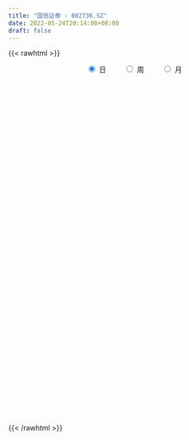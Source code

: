 ```yaml
---
title: "国信证券 - 002736.SZ"
date: 2022-05-24T20:14:08+08:00
draft: false
---
```

{{< rawhtml >}}
    <div style="text-align: center">
        <label style="padding: 1rem;"><input style="margin-right: .5rem" type="radio" name="period" value="D" checked onclick="period_change(this)">日</label>
        <label style="padding: 1rem;"><input style="margin-right: .5rem" type="radio" name="period" value="W" onclick="period_change(this)">周</label>
        <label style="padding: 1rem;"><input style="margin-right: .5rem" type="radio" name="period" value="M" onclick="period_change(this)">月</label>
    </div>
    <div id="chart" style="height: 700px;"></div> 
    <script type="text/javascript">
        const D_v = [131737.66,485347.25,276753.69,135064.17,112032.75,156911.4,138739.61,178928.64,399636.45,303919.49,274202.36,312454.82,225777.35,205282.35,152904.12,163272.97,216038.0,135853.05,153206.05,115962.19,140643.94,156010.52,136334.32,107329.08,95725.07,118191.22,91042.1,96429.31,113087.0,107467.62,226035.78,124520.73,114159.88,112444.68,1012396.48,611899.54,267339.07,198599.49,146242.87,181568.59,157469.49,252373.16,300939.73,224185.65,227334.79,201678.07,212648.93,191251.1,214283.39,274565.44,370370.39,314510.48,227088.1,197662.16,211188.3,145816.06,286839.32,263279.95,201684.56,159460.67,133493.45,433552.84,277427.39,200662.92,163399.52,195427.96,289945.63,583534.67,763984.73,520011.4,375142.06,353958.72,742950.4399999999,955071.3100000001,498978.16,294546.88,569119.52,557938.53,806669.3,560585.3199999999,640417.3199999999,460124.23,744499.77,423642.08,269155.47,468692.11,309525.23,335788.07,218527.8,246940.13,162964.7,154546.89,220901.73,203279.0,256935.13,169741.69,219849.39,156028.91,176136.01,245129.58,310699.48,153282.68,89905.63,154366.11,118351.61,127092.97,93594.52,120139.66,94549.58,126930.0,112201.27,157620.78,102515.62,183981.77,221871.58,193282.05,142849.46,176278.41,107689.19,108428.06,104242.44,122146.35,231946.32,132025.27,107673.24,110106.68,80927.58,102166.33,164241.7,153164.33,193508.38,101502.09,79668.67,83136.25,134152.86,98215.02,126217.37,131665.38,155076.38,423852.18,232793.08,200387.62,548805.63,302110.73,424594.66,253146.6,148061.62,161803.2,228767.5,193770.27,299104.68,153141.67,157110.29,224168.02,144235.22,165256.14,152090.67,224325.37,219005.68,208397.99,167861.0,199415.79,192769.59,156105.96,172827.26,134874.65,409630.2,367517.55,155200.47,187749.81,174508.0,529074.99,218703.52,172203.28,233066.64,207401.02,215049.47,229091.52,190966.49,180454.47,148783.85,144733.25,211604.39,296483.68,129517.58,101578.0,124282.25,119573.33,129920.28,210776.93,133564.3,231994.64,99170.86,142679.52,102815.86,90162.07,84185.19,92892.25,110157.71,141264.6,210648.4,148996.28,196866.28,142170.72,225371.62,226040.08,206603.6,153131.19,116364.12,95276.52,72468.16,68754.01,91122.46,87921.1,88616.17,177624.5,167378.58,141480.72,122843.18,115023.01,107225.37,124944.21,139274.24,130566.97,145622.2,112718.37,102984.67,238402.72,185504.67,386391.6,272260.86,327977.03,387425.71,262702.27,146902.08,223605.74,288452.55,141279.12,69835.51,106485.38,164692.97,103155.63,127756.22,124282.0,99717.24,101574.46,111630.55,143980.34,129674.28,138731.9]
const D_histogram = [0.0,0.0368547009,0.0423223474,0.0452265337,0.0387700947,0.0385603931,0.0290809833,0.0310827716,0.0482225784,0.0501084067,0.0565920092,0.0604852369,0.0467967381,0.0252009205,0.0022188699,-0.0185561057,-0.0205747822,-0.0237991873,-0.0250671591,-0.0306012284,-0.0309507781,-0.0392065767,-0.0568990214,-0.0644518705,-0.0627836229,-0.0543866789,-0.0433648951,-0.0356440918,-0.029039423,-0.0221380134,-0.0051511124,-0.0012286843,0.0013223086,0.008620561,0.0433809583,0.0270626541,0.0095172625,0.0023116493,-0.0069752027,-0.0183401581,-0.0214355849,-0.0133931181,0.0076210572,0.0177777344,0.0269379598,0.031741154,0.0366801928,0.0420000389,0.0439930826,0.0430580267,0.0421531039,0.0227113074,-0.0061052817,-0.031615161,-0.0383268921,-0.0481333526,-0.0356432174,-0.0206005263,-0.014272202,-0.0200868525,-0.0223128858,0.0046813233,0.0255901045,0.0294049035,0.0298966474,0.025020763,0.0291044839,0.0340562649,0.0717619361,0.0729737666,0.082352772,0.0763879669,0.0762607794,0.0872834707,0.0655891508,0.0396924426,0.0392322586,0.0527353708,0.0850113593,0.1073846284,0.0870337548,0.0822541566,0.0573031107,0.0285444815,0.0039472622,-0.0071885861,-0.0182214371,-0.0489914931,-0.0680715858,-0.0933473397,-0.0986324775,-0.0934387319,-0.0798217942,-0.0684771984,-0.0743117307,-0.0681023981,-0.0762124944,-0.0786589969,-0.0606555464,-0.0376599291,-0.0541364333,-0.0669245898,-0.070196284,-0.0824879842,-0.0798174156,-0.0683650389,-0.0633401094,-0.0586337696,-0.0529638382,-0.0392083385,-0.0305893331,-0.0447171852,-0.0492854431,-0.0417665356,-0.0282469395,-0.029479513,-0.0347212442,-0.0427600974,-0.0494805571,-0.0459751265,-0.0374156332,-0.0286044827,-0.0072687654,0.0074135118,0.0171389756,0.0219323633,0.0252476857,0.0184707732,0.0254648774,0.0279021733,0.0317592246,0.0298498061,0.0269108438,0.02022843,0.0057603023,0.0011974401,0.0088230597,0.0172865602,0.0264303346,0.0297173298,0.0259024846,0.031817173,0.0415330391,0.0364348332,0.0324464942,0.0216308018,0.0153498283,0.0173108156,0.014084625,0.0032769958,0.0093363816,0.0052071108,0.0044690322,0.0071613457,0.0118463051,0.0175076227,0.0157861041,0.0228931413,0.0287272391,0.0282867619,0.0225957686,0.0106698012,0.0107529726,0.0132289581,0.0144920599,0.0136193523,0.0241862008,0.005576193,-0.0073840861,-0.0129161124,-0.0121964641,0.0103006316,0.0146121187,0.0117331358,-0.0114829314,-0.0168465672,-0.0336754365,-0.050987952,-0.0548163122,-0.0409329659,-0.0280699378,-0.0151803964,-0.0067443886,-0.0225864561,-0.0304274221,-0.0302203594,-0.0351217508,-0.0352299139,-0.0341623381,-0.0470139959,-0.0493019776,-0.067072725,-0.0698507903,-0.0731377242,-0.0649174254,-0.052958461,-0.0391623791,-0.0312305482,-0.0343388784,-0.0473166417,-0.068244921,-0.0775875515,-0.0617711586,-0.0551246221,-0.0601919459,-0.0326315117,-0.0140707927,0.003013579,0.0157174386,0.0243357209,0.0311623452,0.0294171617,0.0274291861,0.0272452591,0.0281396194,0.0461914019,0.0509711816,0.0611054755,0.0681817572,0.058136923,0.055623912,0.039967714,0.0448830224,0.0457395937,0.0509230177,0.0475816387,0.0364110842,0.0374285376,0.0312684916,0.0374539732,0.0433096544,0.0306840013,-0.0261186568,-0.0348212501,-0.044110741,-0.0314825743,-0.0497412668,-0.0620380108,-0.0653446716,-0.0607797183,-0.0539344693,-0.0478104168,-0.0397977531,-0.0341215576,-0.0275768942,-0.0214062973,-0.0195739015,-0.0064721644,0.0066391478,0.0056523035]
const D_fast = [0.0,0.0460683761,0.0621166094,0.0763274292,0.0795635139,0.0889939106,0.0867847466,0.0965572278,0.1257526792,0.1401656091,0.160797214,0.1798117509,0.1778224366,0.1625268491,0.140099516,0.114685514,0.1075231419,0.09834894,0.0908141785,0.077629802,0.0695425578,0.051485115,0.019567915,-0.0040979017,-0.0181255598,-0.0233252856,-0.0231447256,-0.0243349452,-0.0249901322,-0.0236232259,-0.007924103,-0.004308846,-0.001427276,0.0080261167,0.0536317536,0.0440791129,0.028913037,0.0222853361,0.0112546834,-0.0046953115,-0.0131496345,-0.0084554473,0.0144639923,0.0290651031,0.0449598184,0.0576983011,0.0718073881,0.0876272439,0.1006185583,0.1104480091,0.1200813622,0.1063173926,0.0759744831,0.0425608135,0.0262673593,0.0044275607,0.0080068916,0.0178994512,0.0206597249,0.0098233613,0.0020191065,0.0301836464,0.0574899538,0.0686559786,0.0766218844,0.0780011907,0.0893610326,0.1028268798,0.158473035,0.1779283072,0.2078955055,0.2210276922,0.2399656995,0.2728092586,0.2675122263,0.2515386287,0.2608865095,0.2875734644,0.3411022927,0.3903217189,0.391729284,0.4075132249,0.3968879567,0.3752654479,0.3516550442,0.3387220493,0.323133839,0.2801159098,0.2440179207,0.1954053318,0.1654620746,0.1472961372,0.1409576263,0.1351829226,0.1107704576,0.0999541907,0.0727909708,0.0506797191,0.0535192829,0.067099918,0.0370893054,0.0075700015,-0.0132507637,-0.04616446,-0.0634482452,-0.0690871283,-0.0798972261,-0.0898493287,-0.0974203569,-0.0934669418,-0.0924952697,-0.1178024182,-0.1346920368,-0.1376147632,-0.131156902,-0.1397593538,-0.153681396,-0.1724102735,-0.1915008725,-0.1994892235,-0.2002836385,-0.1986236087,-0.1791050828,-0.1625694276,-0.1485592199,-0.1382827413,-0.1286554975,-0.1308147168,-0.1174543932,-0.108041554,-0.0962446965,-0.0906916634,-0.0869029149,-0.0885282211,-0.1015562733,-0.1058197755,-0.0959883909,-0.0832032503,-0.0674518923,-0.0567355647,-0.0540747887,-0.0402058071,-0.0201066812,-0.0160961788,-0.0119728943,-0.0173808863,-0.0198244026,-0.0135357114,-0.0132407458,-0.0232291261,-0.0148356448,-0.0176631379,-0.0172839585,-0.0128013085,-0.0051547729,0.0048834504,0.0071084578,0.0199387803,0.032954688,0.0395859012,0.03954385,0.030285333,0.0330567475,0.0388399725,0.0437260893,0.0462582197,0.0628716185,0.045655659,0.0308493584,0.0220883039,0.0197588362,0.0448310898,0.0527956066,0.0528499077,0.0267631076,0.01718783,-0.0080598984,-0.0381194019,-0.0556518402,-0.0520017353,-0.0461561917,-0.0370617494,-0.0303118388,-0.0518005203,-0.0672483418,-0.074596369,-0.0882781981,-0.0971938397,-0.1046668484,-0.1292720052,-0.1438854812,-0.1784244099,-0.1986651728,-0.2202365377,-0.2282455953,-0.2295262461,-0.225520759,-0.2253965652,-0.2370896149,-0.2618965386,-0.2998860482,-0.3286255666,-0.3282519634,-0.3353865824,-0.3555018926,-0.3360993363,-0.3210563155,-0.3032185491,-0.2865853299,-0.2718831173,-0.2572659067,-0.2516567997,-0.2467874789,-0.240160091,-0.232230826,-0.2026311929,-0.1851086179,-0.1596979551,-0.1355762341,-0.1310868375,-0.1196938705,-0.12535814,-0.109222076,-0.0969306063,-0.0790164279,-0.0704623972,-0.0725301806,-0.0621555929,-0.060498516,-0.044949541,-0.0282664462,-0.033221099,-0.0965534213,-0.1139613272,-0.1342785032,-0.1295209802,-0.1602149894,-0.1880212361,-0.2076640648,-0.218294041,-0.2249324093,-0.2307609611,-0.2326977357,-0.2355519296,-0.2359014897,-0.2350824672,-0.2381435468,-0.2266598507,-0.2118887516,-0.21146252]
const D_slow = [0.0,0.0092136752,0.0197942621,0.0311008955,0.0407934192,0.0504335174,0.0577037633,0.0654744562,0.0775301008,0.0900572025,0.1042052048,0.119326514,0.1310256985,0.1373259286,0.1378806461,0.1332416197,0.1280979241,0.1221481273,0.1158813375,0.1082310304,0.1004933359,0.0906916917,0.0764669364,0.0603539688,0.044658063,0.0310613933,0.0202201695,0.0113091466,0.0040492908,-0.0014852125,-0.0027729906,-0.0030801617,-0.0027495845,-0.0005944443,0.0102507953,0.0170164588,0.0193957745,0.0199736868,0.0182298861,0.0136448466,0.0082859504,0.0049376708,0.0068429351,0.0112873687,0.0180218587,0.0259571472,0.0351271953,0.0456272051,0.0566254757,0.0673899824,0.0779282584,0.0836060852,0.0820797648,0.0741759745,0.0645942515,0.0525609133,0.043650109,0.0384999774,0.0349319269,0.0299102138,0.0243319923,0.0255023232,0.0318998493,0.0392510752,0.046725237,0.0529804277,0.0602565487,0.0687706149,0.0867110989,0.1049545406,0.1255427336,0.1446397253,0.1637049202,0.1855257878,0.2019230755,0.2118461862,0.2216542508,0.2348380935,0.2560909334,0.2829370905,0.3046955292,0.3252590683,0.339584846,0.3467209664,0.3477077819,0.3459106354,0.3413552761,0.3291074029,0.3120895064,0.2887526715,0.2640945521,0.2407348691,0.2207794206,0.203660121,0.1850821883,0.1680565888,0.1490034652,0.129338716,0.1141748294,0.1047598471,0.0912257387,0.0744945913,0.0569455203,0.0363235242,0.0163691703,-0.0007220894,-0.0165571167,-0.0312155591,-0.0444565187,-0.0542586033,-0.0619059366,-0.0730852329,-0.0854065937,-0.0958482276,-0.1029099625,-0.1102798407,-0.1189601518,-0.1296501761,-0.1420203154,-0.153514097,-0.1628680053,-0.170019126,-0.1718363174,-0.1699829394,-0.1656981955,-0.1602151047,-0.1539031832,-0.1492854899,-0.1429192706,-0.1359437273,-0.1280039211,-0.1205414696,-0.1138137587,-0.1087566511,-0.1073165756,-0.1070172156,-0.1048114506,-0.1004898106,-0.0938822269,-0.0864528945,-0.0799772733,-0.0720229801,-0.0616397203,-0.052531012,-0.0444193885,-0.039011688,-0.0351742309,-0.030846527,-0.0273253708,-0.0265061218,-0.0241720264,-0.0228702487,-0.0217529907,-0.0199626543,-0.017001078,-0.0126241723,-0.0086776463,-0.002954361,0.0042274488,0.0112991393,0.0169480814,0.0196155317,0.0223037749,0.0256110144,0.0292340294,0.0326388675,0.0386854177,0.0400794659,0.0382334444,0.0350044163,0.0319553003,0.0345304582,0.0381834879,0.0411167718,0.038246039,0.0340343972,0.0256155381,0.0128685501,-0.000835528,-0.0110687695,-0.0180862539,-0.021881353,-0.0235674502,-0.0292140642,-0.0368209197,-0.0443760096,-0.0531564473,-0.0619639258,-0.0705045103,-0.0822580093,-0.0945835037,-0.1113516849,-0.1288143825,-0.1470988135,-0.1633281699,-0.1765677851,-0.1863583799,-0.194166017,-0.2027507366,-0.214579897,-0.2316411272,-0.2510380151,-0.2664808047,-0.2802619603,-0.2953099467,-0.3034678247,-0.3069855228,-0.3062321281,-0.3023027684,-0.2962188382,-0.2884282519,-0.2810739615,-0.274216665,-0.2674053502,-0.2603704453,-0.2488225949,-0.2360797995,-0.2208034306,-0.2037579913,-0.1892237605,-0.1753177825,-0.165325854,-0.1541050984,-0.1426702,-0.1299394456,-0.1180440359,-0.1089412648,-0.0995841304,-0.0917670076,-0.0824035142,-0.0715761006,-0.0639051003,-0.0704347645,-0.0791400771,-0.0901677623,-0.0980384059,-0.1104737226,-0.1259832253,-0.1423193932,-0.1575143227,-0.1709979401,-0.1829505443,-0.1928999825,-0.201430372,-0.2083245955,-0.2136761698,-0.2185696452,-0.2201876863,-0.2185278994,-0.2171148235]
const D_data = [['2021-05-13', 10.4434, 10.3357, 10.3161, 10.5021],['2021-05-14', 10.3749, 10.9132, 10.3455, 10.9621],['2021-05-17', 10.7664, 10.6685, 10.5902, 10.8936],['2021-05-18', 10.6783, 10.6979, 10.6489, 10.8055],['2021-05-19', 10.6489, 10.6098, 10.5804, 10.7076],['2021-05-20', 10.5706, 10.7076, 10.5706, 10.8055],['2021-05-21', 10.7076, 10.6, 10.5706, 10.7859],['2021-05-24', 10.5902, 10.7566, 10.5804, 10.8153],['2021-05-25', 10.7566, 11.0404, 10.7272, 11.0894],['2021-05-26', 11.0404, 10.9523, 10.9132, 11.2068],['2021-05-27', 10.9817, 11.0894, 10.8936, 11.0992],['2021-05-28', 11.0404, 11.1481, 10.9621, 11.2851],['2021-05-31', 11.0013, 10.9621, 10.8447, 11.0013],['2021-06-01', 10.9034, 10.8153, 10.737, 10.9621],['2021-06-02', 10.8153, 10.7076, 10.6685, 10.8545],['2021-06-03', 10.6881, 10.6293, 10.6293, 10.8055],['2021-06-04', 10.6196, 10.8055, 10.5804, 10.9328],['2021-06-07', 10.7762, 10.7762, 10.6881, 10.8936],['2021-06-08', 10.7664, 10.7859, 10.6979, 10.874],['2021-06-09', 10.8055, 10.7076, 10.6783, 10.8545],['2021-06-10', 10.7174, 10.7468, 10.6979, 10.8349],['2021-06-11', 10.6979, 10.6098, 10.5804, 10.7664],['2021-06-15', 10.6098, 10.3944, 10.3847, 10.6098],['2021-06-16', 10.3944, 10.414, 10.3847, 10.4825],['2021-06-17', 10.46, 10.47, 10.41, 10.52],['2021-06-18', 10.45, 10.54, 10.4, 10.57],['2021-06-21', 10.58, 10.59, 10.53, 10.62],['2021-06-22', 10.63, 10.57, 10.55, 10.68],['2021-06-23', 10.57, 10.57, 10.52, 10.65],['2021-06-24', 10.59, 10.59, 10.57, 10.7],['2021-06-25', 10.62, 10.77, 10.57, 10.84],['2021-06-28', 10.8, 10.66, 10.62, 10.8],['2021-06-29', 10.68, 10.66, 10.64, 10.77],['2021-06-30', 10.65, 10.75, 10.62, 10.75],['2021-07-01', 11.77, 11.23, 11.14, 11.83],['2021-07-02', 10.87, 10.67, 10.66, 10.98],['2021-07-05', 10.63, 10.58, 10.47, 10.73],['2021-07-06', 10.56, 10.65, 10.49, 10.66],['2021-07-07', 10.57, 10.58, 10.55, 10.64],['2021-07-08', 10.68, 10.49, 10.47, 10.69],['2021-07-09', 10.44, 10.54, 10.41, 10.61],['2021-07-12', 10.69, 10.68, 10.61, 10.82],['2021-07-13', 10.66, 10.92, 10.62, 10.94],['2021-07-14', 10.88, 10.88, 10.73, 10.96],['2021-07-15', 10.85, 10.94, 10.72, 10.96],['2021-07-16', 10.99, 10.95, 10.86, 11.09],['2021-07-19', 10.89, 11.01, 10.76, 11.05],['2021-07-20', 10.95, 11.08, 10.88, 11.09],['2021-07-21', 11.09, 11.1, 10.98, 11.23],['2021-07-22', 11.07, 11.11, 11.0, 11.24],['2021-07-23', 11.1, 11.15, 10.92, 11.34],['2021-07-26', 11.13, 10.9, 10.88, 11.28],['2021-07-27', 10.92, 10.67, 10.59, 10.98],['2021-07-28', 10.65, 10.56, 10.46, 10.75],['2021-07-29', 10.66, 10.69, 10.61, 10.82],['2021-07-30', 10.65, 10.58, 10.56, 10.7],['2021-08-02', 10.54, 10.84, 10.32, 11.04],['2021-08-03', 10.72, 10.93, 10.7, 11.1],['2021-08-04', 10.92, 10.87, 10.73, 10.94],['2021-08-05', 10.82, 10.71, 10.69, 10.95],['2021-08-06', 10.7, 10.72, 10.63, 10.76],['2021-08-09', 10.7, 11.15, 10.64, 11.25],['2021-08-10', 11.13, 11.22, 11.04, 11.23],['2021-08-11', 11.22, 11.1, 11.09, 11.34],['2021-08-12', 11.07, 11.1, 11.03, 11.16],['2021-08-13', 11.09, 11.05, 10.95, 11.17],['2021-08-16', 11.06, 11.19, 11.05, 11.3],['2021-08-17', 11.18, 11.26, 11.13, 11.65],['2021-08-18', 11.24, 11.84, 11.21, 11.95],['2021-08-19', 11.74, 11.56, 11.5, 11.91],['2021-08-20', 11.55, 11.77, 11.49, 11.77],['2021-08-23', 11.8, 11.67, 11.57, 11.89],['2021-08-24', 11.67, 11.81, 11.45, 11.95],['2021-08-25', 11.81, 12.07, 11.75, 12.48],['2021-08-26', 12.01, 11.72, 11.72, 12.05],['2021-08-27', 11.78, 11.61, 11.56, 11.85],['2021-08-30', 11.7, 11.92, 11.61, 12.16],['2021-08-31', 11.82, 12.2, 11.72, 12.33],['2021-09-01', 12.1, 12.65, 12.0, 13.09],['2021-09-02', 12.6, 12.79, 12.43, 12.86],['2021-09-03', 13.2, 12.38, 12.32, 13.29],['2021-09-06', 12.41, 12.62, 12.36, 12.73],['2021-09-07', 12.03, 12.39, 11.95, 12.53],['2021-09-08', 12.28, 12.28, 12.22, 12.56],['2021-09-09', 12.19, 12.25, 12.12, 12.32],['2021-09-10', 12.25, 12.37, 12.25, 12.73],['2021-09-13', 12.38, 12.35, 12.25, 12.56],['2021-09-14', 12.33, 12.01, 11.97, 12.35],['2021-09-15', 12.02, 12.02, 11.91, 12.2],['2021-09-16', 12.05, 11.8, 11.76, 12.16],['2021-09-17', 11.8, 11.93, 11.78, 11.98],['2021-09-22', 11.81, 12.02, 11.77, 12.04],['2021-09-23', 12.02, 12.14, 12.0, 12.26],['2021-09-24', 12.17, 12.15, 12.04, 12.2],['2021-09-27', 12.09, 11.92, 11.91, 12.3],['2021-09-28', 11.98, 12.04, 11.91, 12.14],['2021-09-29', 11.93, 11.82, 11.62, 11.98],['2021-09-30', 11.83, 11.82, 11.82, 11.99],['2021-10-08', 11.85, 12.08, 11.85, 12.12],['2021-10-11', 12.11, 12.23, 12.03, 12.3],['2021-10-12', 12.12, 11.73, 11.6, 12.19],['2021-10-13', 11.7, 11.66, 11.52, 11.78],['2021-10-14', 11.68, 11.69, 11.6, 11.73],['2021-10-15', 11.61, 11.48, 11.41, 11.68],['2021-10-18', 11.47, 11.58, 11.42, 11.59],['2021-10-19', 11.58, 11.67, 11.5, 11.74],['2021-10-20', 11.66, 11.58, 11.55, 11.72],['2021-10-21', 11.59, 11.55, 11.47, 11.67],['2021-10-22', 11.59, 11.54, 11.47, 11.64],['2021-10-25', 11.53, 11.65, 11.45, 11.66],['2021-10-26', 11.61, 11.61, 11.57, 11.72],['2021-10-27', 11.58, 11.27, 11.26, 11.58],['2021-10-28', 11.24, 11.29, 11.21, 11.34],['2021-10-29', 11.29, 11.4, 11.19, 11.47],['2021-11-01', 11.46, 11.49, 11.38, 11.58],['2021-11-02', 11.47, 11.3, 11.24, 11.56],['2021-11-03', 11.26, 11.19, 11.11, 11.35],['2021-11-04', 11.2, 11.07, 11.02, 11.28],['2021-11-05', 11.01, 10.99, 10.99, 11.11],['2021-11-08', 10.99, 11.05, 10.95, 11.11],['2021-11-09', 11.07, 11.09, 10.98, 11.12],['2021-11-10', 11.07, 11.09, 10.97, 11.12],['2021-11-11', 11.22, 11.29, 11.11, 11.33],['2021-11-12', 11.28, 11.28, 11.18, 11.31],['2021-11-15', 11.26, 11.27, 11.23, 11.34],['2021-11-16', 11.27, 11.24, 11.2, 11.36],['2021-11-17', 11.22, 11.24, 11.19, 11.29],['2021-11-18', 11.23, 11.1, 11.08, 11.28],['2021-11-19', 11.05, 11.27, 11.02, 11.28],['2021-11-22', 11.21, 11.24, 11.17, 11.32],['2021-11-23', 11.24, 11.28, 11.19, 11.39],['2021-11-24', 11.28, 11.22, 11.17, 11.29],['2021-11-25', 11.22, 11.2, 11.17, 11.29],['2021-11-26', 11.24, 11.13, 11.13, 11.24],['2021-11-29', 11.02, 10.97, 10.94, 11.13],['2021-11-30', 11.02, 11.03, 10.97, 11.11],['2021-12-01', 10.99, 11.18, 10.97, 11.19],['2021-12-02', 11.17, 11.23, 11.14, 11.28],['2021-12-03', 11.22, 11.29, 11.19, 11.34],['2021-12-06', 11.34, 11.26, 11.25, 11.53],['2021-12-07', 11.34, 11.18, 11.14, 11.36],['2021-12-08', 11.24, 11.32, 11.15, 11.37],['2021-12-09', 11.3, 11.43, 11.27, 11.59],['2021-12-10', 11.36, 11.28, 11.23, 11.41],['2021-12-13', 11.42, 11.29, 11.25, 11.5],['2021-12-14', 11.22, 11.18, 11.13, 11.27],['2021-12-15', 11.19, 11.2, 11.18, 11.3],['2021-12-16', 11.22, 11.3, 11.17, 11.32],['2021-12-17', 11.3, 11.24, 11.23, 11.38],['2021-12-20', 11.21, 11.11, 11.07, 11.27],['2021-12-21', 11.11, 11.31, 11.08, 11.32],['2021-12-22', 11.33, 11.19, 11.17, 11.33],['2021-12-23', 11.19, 11.22, 11.12, 11.24],['2021-12-24', 11.21, 11.27, 11.2, 11.33],['2021-12-27', 11.27, 11.32, 11.25, 11.39],['2021-12-28', 11.3, 11.37, 11.26, 11.39],['2021-12-29', 11.36, 11.3, 11.28, 11.43],['2021-12-30', 11.3, 11.44, 11.29, 11.46],['2021-12-31', 11.48, 11.48, 11.42, 11.55],['2022-01-04', 11.49, 11.44, 11.33, 11.5],['2022-01-05', 11.44, 11.38, 11.36, 11.49],['2022-01-06', 11.34, 11.27, 11.23, 11.41],['2022-01-07', 11.29, 11.4, 11.29, 11.46],['2022-01-10', 11.4, 11.45, 11.38, 11.52],['2022-01-11', 11.48, 11.46, 11.42, 11.58],['2022-01-12', 11.46, 11.45, 11.38, 11.51],['2022-01-13', 11.47, 11.64, 11.44, 11.95],['2022-01-14', 11.55, 11.27, 11.27, 11.57],['2022-01-17', 11.23, 11.26, 11.21, 11.34],['2022-01-18', 11.26, 11.3, 11.21, 11.38],['2022-01-19', 11.28, 11.36, 11.27, 11.44],['2022-01-20', 11.36, 11.7, 11.34, 11.86],['2022-01-21', 11.62, 11.56, 11.5, 11.7],['2022-01-24', 11.56, 11.49, 11.46, 11.62],['2022-01-25', 11.44, 11.17, 11.11, 11.49],['2022-01-26', 11.24, 11.31, 11.11, 11.34],['2022-01-27', 11.26, 11.09, 11.02, 11.31],['2022-01-28', 11.15, 10.96, 10.95, 11.26],['2022-02-07', 11.11, 11.03, 10.98, 11.14],['2022-02-08', 11.03, 11.24, 11.01, 11.25],['2022-02-09', 11.23, 11.27, 11.18, 11.29],['2022-02-10', 11.28, 11.32, 11.2, 11.32],['2022-02-11', 11.26, 11.31, 11.25, 11.45],['2022-02-14', 11.2, 10.97, 10.91, 11.24],['2022-02-15', 10.97, 10.98, 10.92, 11.02],['2022-02-16', 11.05, 11.03, 10.99, 11.1],['2022-02-17', 10.97, 10.92, 10.89, 11.04],['2022-02-18', 10.89, 10.93, 10.82, 10.94],['2022-02-21', 10.91, 10.91, 10.85, 10.93],['2022-02-22', 10.82, 10.66, 10.59, 10.85],['2022-02-23', 10.66, 10.7, 10.63, 10.75],['2022-02-24', 10.65, 10.39, 10.3, 10.68],['2022-02-25', 10.45, 10.45, 10.39, 10.54],['2022-02-28', 10.43, 10.35, 10.29, 10.48],['2022-03-01', 10.35, 10.43, 10.34, 10.45],['2022-03-02', 10.4, 10.46, 10.38, 10.46],['2022-03-03', 10.5, 10.49, 10.45, 10.54],['2022-03-04', 10.4, 10.42, 10.35, 10.46],['2022-03-07', 10.38, 10.24, 10.23, 10.42],['2022-03-08', 10.23, 10.01, 10.01, 10.32],['2022-03-09', 10.05, 9.74, 9.46, 10.1],['2022-03-10', 9.91, 9.71, 9.67, 9.97],['2022-03-11', 9.62, 9.95, 9.41, 9.99],['2022-03-14', 9.81, 9.81, 9.79, 10.05],['2022-03-15', 9.79, 9.58, 9.57, 9.86],['2022-03-16', 9.63, 9.97, 9.52, 10.07],['2022-03-17', 10.11, 9.92, 9.9, 10.15],['2022-03-18', 9.87, 9.95, 9.82, 9.99],['2022-03-21', 9.93, 9.94, 9.87, 9.97],['2022-03-22', 9.88, 9.92, 9.86, 10.01],['2022-03-23', 9.93, 9.92, 9.87, 10.0],['2022-03-24', 9.88, 9.81, 9.73, 9.88],['2022-03-25', 9.78, 9.78, 9.74, 9.92],['2022-03-28', 9.69, 9.78, 9.62, 9.86],['2022-03-29', 9.73, 9.78, 9.73, 9.84],['2022-03-30', 9.83, 10.04, 9.81, 10.07],['2022-03-31', 9.97, 9.94, 9.93, 10.06],['2022-04-01', 9.92, 10.06, 9.9, 10.06],['2022-04-06', 9.97, 10.09, 9.97, 10.09],['2022-04-07', 10.02, 9.89, 9.88, 10.09],['2022-04-08', 9.97, 9.97, 9.78, 9.99],['2022-04-11', 9.96, 9.77, 9.72, 9.96],['2022-04-12', 9.77, 10.01, 9.71, 10.07],['2022-04-13', 9.97, 9.99, 9.92, 10.11],['2022-04-14', 10.08, 10.08, 10.0, 10.15],['2022-04-15', 10.06, 10.0, 9.97, 10.13],['2022-04-18', 9.94, 9.88, 9.79, 9.94],['2022-04-19', 9.99, 10.02, 9.98, 10.18],['2022-04-20', 9.99, 9.93, 9.87, 10.02],['2022-04-21', 9.87, 10.1, 9.85, 10.36],['2022-04-22', 10.11, 10.15, 10.08, 10.33],['2022-04-25', 9.92, 9.92, 9.76, 10.25],['2022-04-26', 9.9, 9.17, 9.13, 9.94],['2022-04-27', 9.06, 9.56, 9.0, 9.61],['2022-04-28', 9.4, 9.46, 9.27, 9.5],['2022-04-29', 9.69, 9.7, 9.47, 9.78],['2022-05-05', 9.37, 9.25, 9.18, 9.4],['2022-05-06', 9.07, 9.18, 9.05, 9.28],['2022-05-09', 9.11, 9.18, 9.09, 9.25],['2022-05-10', 9.08, 9.21, 9.08, 9.27],['2022-05-11', 9.22, 9.2, 9.17, 9.34],['2022-05-12', 9.16, 9.16, 9.11, 9.25],['2022-05-13', 9.18, 9.16, 9.12, 9.24],['2022-05-16', 9.19, 9.11, 9.06, 9.22],['2022-05-17', 9.09, 9.1, 9.03, 9.16],['2022-05-18', 9.13, 9.08, 9.06, 9.13],['2022-05-19', 9.01, 9.0, 8.92, 9.02],['2022-05-20', 9.01, 9.14, 9.01, 9.15],['2022-05-23', 9.14, 9.18, 9.1, 9.19],['2022-05-24', 9.19, 9.01, 9.0, 9.23]]
const W_v = [767761.46,1530022.97,916390.6799999999,1378122.7699999998,704672.0299999999,513730.91,559036.97,1519502.0,759478.84,621909.33,589975.1,389911.73,303901.74,315840.25,291673.74,312093.36,366848.71,465734.63,583543.63,289477.06,372107.1400000001,251113.11,265531.52,410478.54,304843.51,316695.75,2409621.9099999997,2661707.8700000001,1768342.52,951738.97,326365.36,276991.47,706827.08,694542.6899999999,618737.4,582627.9299999999,427642.25,284695.87,504768.6699999999,362347.09,318185.54,260377.86,409710.46,258725.77,258255.25,288378.1,205051.13,159254.31,252514.53,234812.85,203365.3,147985.2,139673.34,246244.99,186057.33,210291.94,168336.05,132000.14,138905.0,116695.57,142996.62,193329.75,161684.74,260763.31,240092.92,971049.8100000001,1226838.6899999999,1145482.9300000002,1044577.59,798975.4,482785.6900000001,451113.31,336273.46,261924.05,308114.6,331307.68,671567.53,515478.07,411371.25,362876.38,887745.78,1852915.1499999999,2881659.8700000001,3702744.23,4067342.3200000003,1910306.3399999999,1825906.6299999999,1935915.0899999999,1415722.04,1085531.3799999999,1475202.8600000001,431858.24,1451822.46,745144.95,571701.5600000001,648247.54,546071.12,781877.33,1218215.27,988163.71,763449.73,951902.71,903299.46,678098.0700000001,918889.76,667921.5800000001,433344.37,1963880.7599999998,1151114.3399999999,1433733.6000000001,1474651.2199999997,1069774.6499999999,697466.0600000001,97432.71,416419.03,653975.71,478346.3799999999,507912.2000000001,548743.1900000001,429569.98,441667.35,394556.52,402751.52,685267.6,1388768.3300000001,949508.53,1472203.51,1263217.26,1069572.8200000001,730683.0699999999,1181721.8500000001,884948.27,1692059.6300000001,1534502.0,1712355.0900000001,1334146.3599999999,1017807.45,616418.08,498090.33,543816.96,586266.04,556859.63,421284.46,440105.62,462514.01,383859.3199999999,370259.56,631699.5999999999,495942.16,870883.05,1009881.8199999999,2023423.3599999999,4435681.8300000001,2950614.6200000001,1850936.5699999998,1171590.78,2153945.7799999998,1833857.1299999999,3938342.6300000004,1647643.6699999999,1388216.9399999999,970678.37,790584.3200000001,1447203.3100000001,553425.46,139940.18,1580830.3300000001,766381.46,667023.65,1327428.48,1332273.46,615556.21,786252.03,1818294.48,1162931.23,645434.4,1019668.5,1147457.1600000001,1492877.45,1583626.25,963196.95,844003.75,985064.35,445248.52,584728.83,1279819.51,895889.9400000001,787920.3100000001,694304.65,757044.89,644130.1599999999,859574.4299999999,655567.8099999999,677220.45,761892.23,252059.15,1105439.03,819501.62,1469141.76,963274.79,701675.75,457579.6900000001,634061.8100000001,1975421.3100000001,951219.5099999999,1206511.4000000001,1263119.25,1096265.1000000001,1044757.9500000002,1270470.6299999999,2532618.4900000002,2845505.5099999998,3134729.9899999998,2366113.6600000001,1273745.9299999999,578727.62,802555.12,176136.01,953383.48,553728.34,683249.4400000001,841970.6899999999,698788.4399999999,565115.53,610979.72,645327.01,1707949.24,1216373.5800000001,1027294.9300000001,904913.0800000001,768444.37,1240955.6200000001,1265236.79,1056811.9299999999,876542.45,771434.84,805427.0099999999,512734.89,807933.27,953317.21,443985.2700000001,663021.0699999999,345091.56,653125.9900000001,1185544.52,1348612.8300000001,429731.67,571925.71,581184.59,268406.18]
const W_histogram = [0.0,0.0262864957,0.0407309639,0.0385301642,-0.0009560154,-0.0121535144,-0.0055990288,0.0248976598,0.0251196688,0.0242299679,0.0065017778,-0.0142990912,-0.0161831914,-0.043714633,-0.061278852,-0.0936482173,-0.098133985,-0.133676856,-0.1488781669,-0.169906857,-0.1907116442,-0.2235907446,-0.255831272,-0.2626920364,-0.2383470472,-0.2005556886,-0.0082756554,0.101082943,0.0580993754,-0.0471756406,-0.0950485991,-0.1054166175,-0.0926805002,-0.0485994549,-0.0384516505,-0.043450032,-0.0157482159,0.0053337957,0.0211557131,0.0059103127,0.0281441636,0.0415731629,0.0588381181,0.0685082147,0.0584151055,0.0369242637,0.0165050768,-0.0005950414,-0.0680303355,-0.0784152164,-0.0874951832,-0.0780935868,-0.0598544139,-0.0399270655,-0.0544652526,-0.0418115962,-0.0563466933,-0.0494250456,-0.0317363736,-0.0245296877,-0.0217833328,0.0053614862,0.0330193202,-0.027261012,-0.0660404599,-0.0145573188,0.0871910235,0.1548660381,0.2100219495,0.209684388,0.2086807853,0.1989488425,0.1765212696,0.1463034167,0.108815775,0.1291410293,0.1121710687,0.0979287525,0.0707500185,0.0561462041,0.0676434596,0.1820907183,0.3158302236,0.4891137266,0.5459663807,0.5674757622,0.5534861317,0.5428005401,0.4485930767,0.3629728814,0.2536320943,0.1382278159,0.0387018521,-0.0633309337,-0.1329345254,-0.1612785261,-0.1861718646,-0.1919526088,-0.0955282859,-0.0501832513,-0.0170482606,0.0195948358,0.0393170046,0.0313810947,-0.0364441069,-0.1154937677,-0.1536606715,-0.0786810052,-0.0927920386,-0.0753894461,-0.0549104389,-0.0977925546,-0.1484974113,-0.1772155892,-0.1786032362,-0.1838235555,-0.1662475077,-0.1649454215,-0.1710916362,-0.1922154649,-0.2132234653,-0.2215375392,-0.1970548244,-0.1644967381,-0.1055345767,-0.0763840951,-0.0041509671,0.031862256,0.0640559003,0.0448350857,-0.0173526409,-0.0486267046,0.0000399439,-0.0262820731,0.0115112498,-0.0185177387,-0.0624834821,-0.0876123298,-0.1220920101,-0.1333838941,-0.1359853137,-0.1449464014,-0.1260334316,-0.096116471,-0.0743915929,-0.0712661525,-0.0516882091,-0.0239574821,-0.0150051796,0.030466862,0.0682639278,0.1846929828,0.3501240566,0.3669030881,0.3318901368,0.3110916869,0.3470578194,0.321610348,0.3607047351,0.3237027928,0.238956238,0.1406777085,0.0949594877,0.0387675221,-0.0030140324,-0.0216962073,-0.0042646143,-0.0275600318,-0.0682251889,-0.0437934904,-0.0815495988,-0.0917777455,-0.0902606738,-0.0606362446,-0.1091319347,-0.1313422686,-0.1162515132,-0.1014220373,-0.0779277357,-0.0969050333,-0.1294233153,-0.154057442,-0.2083367311,-0.2366505712,-0.2260594144,-0.2117300538,-0.1984533181,-0.2010644079,-0.1993049736,-0.1607101385,-0.1337867241,-0.144022267,-0.1541941597,-0.1671939693,-0.1827735796,-0.180625419,-0.1239643133,-0.097662595,-0.0365795853,-0.0136574293,-0.0064494315,-0.0014192753,0.0211179332,0.0323388242,0.0338904123,0.0636844272,0.0960715376,0.0790275964,0.0770251228,0.0965051229,0.1530976817,0.1734765132,0.2290440293,0.2534543746,0.229037109,0.2168932726,0.1774847249,0.1603009438,0.1026994687,0.0646701159,0.0279908226,-0.0232140563,-0.0361137724,-0.0433913185,-0.0549608953,-0.0493435711,-0.0439848387,-0.0408833798,-0.0347989019,-0.0155971905,-0.0076520102,-0.0103521477,0.0072439951,-0.0201751972,-0.013699006,-0.0328730096,-0.0734257675,-0.0963671709,-0.1349276241,-0.150954563,-0.1625227201,-0.1416014062,-0.1247028486,-0.1032691843,-0.0722231002,-0.0749056117,-0.1028844432,-0.1131084952,-0.1114104365,-0.1090948609]
const W_fast = [0.0,0.0328581197,0.0574853289,0.0649170702,0.0251918867,0.0109560092,0.0161107375,0.052831841,0.0593337673,0.0645015583,0.0483988127,0.0240231708,0.0180932729,-0.020366827,-0.053250759,-0.1090321786,-0.1380514426,-0.2070135276,-0.2594343802,-0.3229397846,-0.3914224828,-0.4801992694,-0.5763976147,-0.6489313883,-0.6841731608,-0.6965207244,-0.506309605,-0.3716802709,-0.4001389947,-0.5172079208,-0.588843029,-0.6255652018,-0.6359992096,-0.604068028,-0.6035331362,-0.6193940257,-0.5956292636,-0.5732138031,-0.5521029574,-0.5658707796,-0.5366008878,-0.5127785978,-0.4808041131,-0.4540069628,-0.4494962956,-0.4617560715,-0.4780489892,-0.4952978678,-0.5797407457,-0.6097294307,-0.6406831933,-0.6508049936,-0.6475294242,-0.6375838422,-0.6657383424,-0.6635375851,-0.6921593554,-0.6975939692,-0.6878393906,-0.6867651266,-0.6894646049,-0.6609794143,-0.6250667503,-0.6921623355,-0.7474518984,-0.699608087,-0.5760619888,-0.4696704647,-0.3620090659,-0.3099255304,-0.2587589368,-0.2187536689,-0.1970509244,-0.1906929232,-0.2009766211,-0.1483661095,-0.1372933029,-0.127053431,-0.1365446604,-0.1371119238,-0.1087038033,0.051266135,0.2639631962,0.5595251308,0.75286938,0.9162477021,1.0406296045,1.1656441479,1.1835849538,1.1887079788,1.1427752152,1.0619278909,0.9720773901,0.8542118708,0.7513746478,0.6827110155,0.6112747109,0.5575058145,0.6300480659,0.6628472877,0.6917202133,0.7332620186,0.7628134385,0.7627228024,0.685786574,0.5778634712,0.5012813996,0.5565908146,0.5192817716,0.5178370026,0.5245884,0.4572581456,0.3694289361,0.296406861,0.2503684048,0.1991921967,0.1752063676,0.1352720984,0.0863529747,0.0171752798,-0.0571385869,-0.1208370456,-0.145618037,-0.1541841352,-0.121605618,-0.1115511601,-0.040355774,0.0036230132,0.0518306326,0.0438185893,-0.0227072974,-0.0661380373,-0.0174614028,-0.0503539381,-0.0096828027,-0.0443412259,-0.1039278398,-0.1509597699,-0.2159624528,-0.2606003104,-0.2971980584,-0.3423957464,-0.3549911345,-0.3491032917,-0.3459763118,-0.3606674095,-0.3540115184,-0.332270162,-0.3270691543,-0.2739803973,-0.2191173495,-0.0565150488,0.1964470391,0.3049518427,0.3529114256,0.4098858974,0.5326164847,0.5875716003,0.7168421712,0.7607659271,0.7357584318,0.6726493295,0.6506709806,0.6041708955,0.5616358328,0.5375296062,0.5538950456,0.5237096201,0.4659881658,0.4794714917,0.4213279836,0.3881554005,0.3671073037,0.3815726718,0.3057939981,0.250748097,0.236775974,0.2262499406,0.2302623083,0.1870587524,0.1221846416,0.0590361544,-0.0473273175,-0.1348038003,-0.1807274972,-0.21933065,-0.2556672438,-0.3085444356,-0.3566112447,-0.3581939442,-0.3647172109,-0.4109583205,-0.4596787532,-0.5144770551,-0.5757500602,-0.6187582545,-0.5930882271,-0.5912021575,-0.5392640442,-0.5197562455,-0.5141606055,-0.5094852682,-0.4816685763,-0.4623629793,-0.4523387881,-0.4066236664,-0.3502186717,-0.3475057137,-0.3302519067,-0.2866456258,-0.1917786465,-0.1280306867,-0.0152021634,0.0725717756,0.1054137873,0.147493269,0.1524559026,0.1753473573,0.1434207494,0.1215589256,0.091877338,0.034868945,0.0129407858,-0.00518459,-0.0304943905,-0.0372129591,-0.0428504364,-0.0499698225,-0.05258507,-0.0372826563,-0.0312504786,-0.0365386529,-0.0171315114,-0.049594503,-0.0465430633,-0.0739353193,-0.132844519,-0.1798777152,-0.2521700744,-0.3059356541,-0.3581344912,-0.3726135289,-0.3868906834,-0.3912743152,-0.3782840061,-0.3996929205,-0.4533928629,-0.4918940387,-0.5180485891,-0.5430067287]
const W_slow = [0.0,0.0065716239,0.0167543649,0.026386906,0.0261479021,0.0231095235,0.0217097663,0.0279341813,0.0342140985,0.0402715904,0.0418970349,0.0383222621,0.0342764642,0.023347806,0.008028093,-0.0153839613,-0.0399174576,-0.0733366716,-0.1105562133,-0.1530329276,-0.2007108386,-0.2566085248,-0.3205663428,-0.3862393519,-0.4458261137,-0.4959650358,-0.4980339496,-0.4727632139,-0.4582383701,-0.4700322802,-0.49379443,-0.5201485844,-0.5433187094,-0.5554685731,-0.5650814857,-0.5759439937,-0.5798810477,-0.5785475988,-0.5732586705,-0.5717810923,-0.5647450514,-0.5543517607,-0.5396422312,-0.5225151775,-0.5079114011,-0.4986803352,-0.494554066,-0.4947028264,-0.5117104102,-0.5313142143,-0.5531880101,-0.5727114068,-0.5876750103,-0.5976567767,-0.6112730898,-0.6217259889,-0.6358126622,-0.6481689236,-0.656103017,-0.6622354389,-0.6676812721,-0.6663409005,-0.6580860705,-0.6649013235,-0.6814114385,-0.6850507682,-0.6632530123,-0.6245365028,-0.5720310154,-0.5196099184,-0.4674397221,-0.4177025114,-0.373572194,-0.3369963399,-0.3097923961,-0.2775071388,-0.2494643716,-0.2249821835,-0.2072946789,-0.1932581279,-0.176347263,-0.1308245834,-0.0518670275,0.0704114042,0.2069029994,0.3487719399,0.4871434728,0.6228436078,0.734991877,0.8257350974,0.889143121,0.9237000749,0.933375538,0.9175428045,0.8843091732,0.8439895417,0.7974465755,0.7494584233,0.7255763518,0.713030539,0.7087684739,0.7136671828,0.7234964339,0.7313417076,0.7222306809,0.693357239,0.6549420711,0.6352718198,0.6120738102,0.5932264486,0.5794988389,0.5550507003,0.5179263474,0.4736224501,0.4289716411,0.3830157522,0.3414538753,0.3002175199,0.2574446109,0.2093907446,0.1560848783,0.1007004935,0.0514367874,0.0103126029,-0.0160710413,-0.035167065,-0.0362048068,-0.0282392428,-0.0122252677,-0.0010164963,-0.0053546565,-0.0175113327,-0.0175013467,-0.024071865,-0.0211940525,-0.0258234872,-0.0414443577,-0.0633474402,-0.0938704427,-0.1272164162,-0.1612127447,-0.197449345,-0.2289577029,-0.2529868207,-0.2715847189,-0.289401257,-0.3023233093,-0.3083126798,-0.3120639747,-0.3044472593,-0.2873812773,-0.2412080316,-0.1536770175,-0.0619512454,0.0210212888,0.0987942105,0.1855586653,0.2659612523,0.3561374361,0.4370631343,0.4968021938,0.5319716209,0.5557114929,0.5654033734,0.5646498653,0.5592258134,0.5581596599,0.5512696519,0.5342133547,0.5232649821,0.5028775824,0.479933146,0.4573679776,0.4422089164,0.4149259327,0.3820903656,0.3530274873,0.327671978,0.308190044,0.2839637857,0.2516079569,0.2130935964,0.1610094136,0.1018467708,0.0453319172,-0.0076005962,-0.0572139257,-0.1074800277,-0.1573062711,-0.1974838057,-0.2309304868,-0.2669360535,-0.3054845934,-0.3472830858,-0.3929764807,-0.4381328354,-0.4691239138,-0.4935395625,-0.5026844588,-0.5060988162,-0.507711174,-0.5080659929,-0.5027865096,-0.4947018035,-0.4862292004,-0.4703080936,-0.4462902092,-0.4265333101,-0.4072770294,-0.3831507487,-0.3448763283,-0.3015072,-0.2442461926,-0.180882599,-0.1236233217,-0.0694000036,-0.0250288224,0.0150464136,0.0407212807,0.0568888097,0.0638865154,0.0580830013,0.0490545582,0.0382067286,0.0244665047,0.012130612,0.0011344023,-0.0090864427,-0.0177861681,-0.0216854658,-0.0235984683,-0.0261865053,-0.0243755065,-0.0294193058,-0.0328440573,-0.0410623097,-0.0594187516,-0.0835105443,-0.1172424503,-0.1549810911,-0.1956117711,-0.2310121226,-0.2621878348,-0.2880051309,-0.3060609059,-0.3247873088,-0.3505084196,-0.3787855435,-0.4066381526,-0.4339118678]
const W_data = [['2017-07-14', 12.7803, 12.9301, 12.5087, 13.1829],['2017-07-21', 12.9675, 13.342, 12.3496, 13.7165],['2017-07-28', 13.2952, 13.3327, 12.9207, 13.5106],['2017-08-04', 13.1922, 13.1922, 13.0331, 13.7634],['2017-08-11', 13.1829, 12.6305, 12.6211, 13.342],['2017-08-18', 12.6866, 12.8458, 12.6305, 12.9862],['2017-08-25', 12.8458, 13.0518, 12.7803, 13.1641],['2017-09-01', 13.0986, 13.4638, 13.0986, 13.7353],['2017-09-08', 13.4357, 13.1922, 13.1548, 13.651],['2017-09-15', 13.1735, 13.2016, 13.1361, 13.4357],['2017-09-22', 13.211, 12.9582, 12.8926, 13.3888],['2017-09-29', 12.9675, 12.8177, 12.6492, 12.9956],['2017-10-13', 13.0143, 12.9862, 12.8364, 13.0799],['2017-10-20', 13.0143, 12.5649, 12.4245, 13.0518],['2017-10-27', 12.5556, 12.5275, 12.49, 12.8552],['2017-11-03', 12.4994, 12.1436, 12.0032, 12.5649],['2017-11-10', 12.1249, 12.3121, 12.0406, 12.6305],['2017-11-17', 12.3121, 11.7129, 11.2541, 12.4151],['2017-11-24', 11.5256, 11.7035, 11.3571, 12.0593],['2017-12-01', 11.5163, 11.3852, 11.3852, 11.8253],['2017-12-08', 11.329, 11.1043, 11.0294, 11.4133],['2017-12-15', 11.0856, 10.6081, 10.5987, 11.2073],['2017-12-22', 10.6268, 10.2055, 10.1493, 10.6924],['2017-12-29', 10.1587, 10.1587, 9.7654, 10.2429],['2018-01-05', 10.1774, 10.3366, 10.065, 10.3834],['2018-01-12', 10.3366, 10.4302, 10.2336, 10.6268],['2018-01-19', 10.4302, 12.8364, 10.0838, 13.0705],['2018-01-26', 12.6398, 12.5836, 12.2747, 13.2297],['2018-02-02', 12.5836, 10.8515, 10.5332, 12.7615],['2018-02-09', 10.6081, 9.6063, 9.5126, 10.9545],['2018-02-14', 9.728, 9.7842, 9.5501, 9.9527],['2018-02-23', 9.8965, 9.9433, 9.7842, 10.0182],['2018-03-02', 9.9527, 10.0838, 9.8965, 10.3927],['2018-03-09', 10.0557, 10.4957, 9.9901, 10.5613],['2018-03-16', 10.5332, 10.1025, 10.1025, 10.683],['2018-03-23', 10.1587, 9.8122, 9.2786, 10.4208],['2018-03-30', 9.5969, 10.1774, 9.4003, 10.1868],['2018-04-04', 10.1868, 10.1399, 10.0276, 10.4396],['2018-04-13', 10.0838, 10.1025, 9.9808, 10.5332],['2018-04-20', 10.0463, 9.6437, 9.6437, 10.1119],['2018-04-27', 9.6531, 10.065, 9.6531, 10.1868],['2018-05-04', 10.1493, 9.9995, 9.9433, 10.271],['2018-05-11', 10.0182, 10.0931, 10.0089, 10.2242],['2018-05-18', 10.0931, 10.0463, 9.9621, 10.1868],['2018-05-25', 10.1493, 9.7748, 9.7654, 10.1587],['2018-06-01', 9.7654, 9.5126, 9.2598, 9.8684],['2018-06-08', 9.5688, 9.3628, 9.2692, 9.6437],['2018-06-15', 9.3535, 9.2383, 9.2003, 9.419],['2018-06-22', 9.1623, 8.2784, 7.9932, 9.2098],['2018-06-29', 8.2974, 8.649, 8.0883, 9.0292],['2018-07-06', 8.649, 8.4684, 8.3164, 8.7061],['2018-07-13', 8.4779, 8.554, 8.2308, 8.611],['2018-07-20', 8.554, 8.6015, 8.3639, 8.63],['2018-07-27', 8.535, 8.6015, 8.4589, 8.8866],['2018-08-03', 8.5825, 8.0598, 7.9552, 8.668],['2018-08-10', 8.0598, 8.2688, 7.9457, 8.4304],['2018-08-17', 8.2213, 7.7936, 7.7746, 8.2213],['2018-08-24', 7.8031, 7.9077, 7.7556, 7.9837],['2018-08-31', 7.9457, 7.9837, 7.8697, 8.1168],['2018-09-07', 7.9457, 7.8031, 7.7746, 7.9742],['2018-09-14', 7.8412, 7.6606, 7.6225, 7.8412],['2018-09-21', 7.6891, 7.9457, 7.5465, 7.9552],['2018-09-28', 7.8792, 8.0217, 7.8031, 8.0883],['2018-10-12', 7.9362, 6.7386, 6.6531, 7.9362],['2018-10-19', 6.8147, 6.6056, 6.3775, 6.9002],['2018-10-26', 6.7957, 7.6416, 6.7481, 7.8982],['2018-11-02', 7.5655, 8.6205, 7.5655, 8.7631],['2018-11-09', 8.5445, 8.6585, 8.2879, 9.0767],['2018-11-16', 8.7441, 8.8961, 8.4589, 9.1338],['2018-11-23', 8.8201, 8.4399, 8.3734, 9.3619],['2018-11-30', 8.4494, 8.5255, 8.2498, 8.7916],['2018-12-07', 8.9342, 8.4875, 8.3354, 9.0672],['2018-12-14', 8.4114, 8.3354, 8.3354, 8.6965],['2018-12-21', 8.3639, 8.1738, 8.1358, 8.4019],['2018-12-28', 8.1833, 7.9552, 7.6606, 8.2593],['2019-01-04', 7.9552, 8.687, 7.8412, 8.8486],['2019-01-11', 8.8391, 8.2879, 8.2308, 8.8391],['2019-01-18', 8.3069, 8.2879, 8.1738, 8.4875],['2019-01-25', 8.2784, 8.0502, 7.8887, 8.3164],['2019-02-01', 8.0883, 8.1168, 7.8507, 8.2023],['2019-02-15', 8.1358, 8.4589, 8.0788, 8.7156],['2019-02-22', 8.5445, 10.1697, 8.5445, 10.1697],['2019-03-01', 10.6545, 11.2722, 10.3408, 12.0326],['2019-03-08', 11.3958, 12.926, 11.1202, 14.2471],['2019-03-15', 13.4012, 12.5268, 12.3082, 14.3802],['2019-03-22', 12.5363, 12.7835, 12.0136, 13.2492],['2019-03-29', 12.4508, 12.869, 11.7095, 12.907],['2019-04-04', 12.7835, 13.3632, 12.5173, 13.6198],['2019-04-12', 13.4773, 12.5268, 12.3938, 13.4963],['2019-04-19', 12.7359, 12.5839, 12.0136, 13.0401],['2019-04-26', 12.7074, 12.1276, 12.0706, 12.964],['2019-04-30', 12.1372, 11.7285, 11.5479, 12.2037],['2019-05-10', 11.2627, 11.5479, 10.816, 11.8805],['2019-05-17', 11.3958, 11.0917, 11.0251, 11.6904],['2019-05-24', 11.0822, 11.0822, 11.0346, 11.5384],['2019-05-31', 11.1772, 11.3388, 11.0536, 11.7095],['2019-06-06', 11.4623, 11.2152, 11.0632, 11.5479],['2019-06-14', 11.3103, 11.3301, 10.5404, 11.833],['2019-06-21', 11.3397, 12.8472, 11.2245, 13.116],['2019-06-28', 12.9144, 12.6359, 12.3287, 12.9816],['2019-07-05', 13.0488, 12.7704, 12.4151, 13.0776],['2019-07-12', 12.7415, 13.1064, 12.2903, 13.1928],['2019-07-19', 13.0296, 13.1736, 12.7319, 13.5289],['2019-07-26', 13.212, 12.9912, 12.7031, 13.2985],['2019-08-02', 13.0584, 12.1366, 11.9062, 13.3753],['2019-08-09', 12.1174, 11.6373, 11.3013, 12.2038],['2019-08-16', 11.695, 11.8198, 11.4453, 12.1366],['2019-08-23', 12.175, 13.3369, 12.0982, 13.7113],['2019-08-30', 13.0488, 12.4055, 12.3287, 13.4905],['2019-09-06', 12.4439, 12.828, 12.4151, 13.3561],['2019-09-12', 13.1352, 13.0008, 12.8472, 13.2792],['2019-09-20', 13.0392, 12.1654, 12.0598, 13.0392],['2019-09-27', 12.1654, 11.791, 11.5989, 12.1654],['2019-09-30', 11.8198, 11.791, 11.7526, 11.935],['2019-10-11', 11.7046, 11.9734, 11.5413, 12.0982],['2019-10-18', 12.127, 11.8198, 11.8198, 12.3383],['2019-10-25', 11.6181, 12.0502, 11.5125, 12.2038],['2019-11-01', 11.9926, 11.8102, 11.5989, 12.1654],['2019-11-08', 11.791, 11.6085, 11.5893, 11.9926],['2019-11-15', 11.5221, 11.2341, 11.1765, 11.6181],['2019-11-22', 11.1765, 10.9844, 10.9364, 11.3685],['2019-11-29', 10.9748, 10.9076, 10.802, 11.042],['2019-12-06', 11.0228, 11.2053, 10.8404, 11.2533],['2019-12-13', 11.3109, 11.3205, 10.8884, 11.3877],['2019-12-20', 11.3301, 11.791, 11.1957, 12.1174],['2019-12-27', 11.7334, 11.5797, 11.2821, 11.8966],['2020-01-03', 11.4837, 12.3575, 11.4453, 12.6455],['2020-01-10', 12.1942, 12.2038, 12.0598, 12.6263],['2020-01-17', 12.127, 12.3767, 12.0022, 12.7704],['2020-01-23', 12.3383, 11.8102, 11.7142, 12.5687],['2020-02-07', 10.6292, 11.0612, 9.9666, 11.2629],['2020-02-14', 11.0324, 11.1669, 10.9556, 11.3205],['2020-02-21', 11.4069, 12.1942, 11.3013, 12.5591],['2020-02-28', 12.2038, 11.3013, 11.2341, 12.4151],['2020-03-06', 11.4453, 12.127, 11.4357, 12.5591],['2020-03-13', 11.9062, 11.2917, 10.754, 12.1366],['2020-03-20', 11.3013, 10.8788, 10.4275, 11.3685],['2020-03-27', 10.658, 10.8596, 10.5139, 11.0804],['2020-04-03', 10.7252, 10.4851, 10.4179, 10.8884],['2020-04-10', 10.6868, 10.5331, 10.5043, 10.7348],['2020-04-17', 10.5139, 10.4755, 10.3795, 10.6676],['2020-04-24', 10.4947, 10.2259, 10.1395, 10.5427],['2020-04-30', 10.2067, 10.463, 10.0819, 10.5119],['2020-05-08', 10.2574, 10.6098, 10.2476, 10.737],['2020-05-15', 10.6293, 10.5413, 10.4336, 10.7468],['2020-05-22', 10.5021, 10.277, 10.2183, 10.6685],['2020-05-29', 10.3064, 10.4532, 10.2281, 10.5021],['2020-06-05', 10.6098, 10.6098, 10.5021, 10.8447],['2020-06-12', 10.6293, 10.414, 10.277, 10.7076],['2020-06-19', 10.414, 10.9817, 10.3357, 11.06],['2020-06-24', 10.8349, 11.1089, 10.7859, 11.5298],['2020-07-03', 11.0111, 12.5771, 10.7762, 12.7043],['2020-07-10', 12.8511, 14.1431, 12.8511, 14.7989],['2020-07-17', 14.2018, 13.0469, 12.7728, 15.2589],['2020-07-24', 13.3601, 12.626, 12.5379, 13.9376],['2020-07-31', 12.6652, 12.9196, 12.352, 13.2622],['2020-08-07', 13.1741, 13.9571, 13.0077, 14.2508],['2020-08-14', 13.6635, 13.5167, 12.9979, 14.2899],['2020-08-21', 13.7027, 14.6814, 13.6831, 15.7972],['2020-08-28', 14.7499, 14.0648, 13.6048, 14.7597],['2020-09-04', 14.1137, 13.4286, 13.2035, 14.3388],['2020-09-11', 13.4482, 12.9882, 12.8413, 13.6341],['2020-09-18', 13.0371, 13.4286, 12.7924, 13.5754],['2020-09-25', 13.781, 13.1545, 12.9196, 13.8788],['2020-09-30', 13.2133, 13.1643, 13.0665, 13.6341],['2020-10-09', 13.4384, 13.3601, 13.2916, 13.458],['2020-10-16', 13.7027, 13.8788, 13.5852, 14.6814],['2020-10-23', 14.0159, 13.4188, 13.4188, 14.1333],['2020-10-30', 13.3307, 13.0665, 12.9686, 13.4482],['2020-11-06', 13.0665, 13.869, 12.9294, 14.1822],['2020-11-13', 13.9571, 13.0762, 13.0077, 14.3584],['2020-11-20', 13.2133, 13.2916, 13.0567, 13.3699],['2020-11-27', 13.1741, 13.409, 13.0665, 13.6537],['2020-12-04', 13.4678, 13.8495, 13.2622, 14.2605],['2020-12-11', 13.5265, 12.812, 12.6162, 13.5852],['2020-12-18', 12.8022, 12.9099, 12.6358, 13.0762],['2020-12-25', 12.9001, 13.3112, 12.4694, 13.7614],['2020-12-31', 13.135, 13.3503, 12.763, 13.4678],['2021-01-08', 13.3503, 13.5363, 13.0762, 13.5754],['2021-01-15', 13.5167, 12.9882, 12.7924, 13.7027],['2021-01-22', 12.8903, 12.626, 12.626, 13.1643],['2021-01-29', 12.6945, 12.489, 12.1954, 12.7826],['2021-02-05', 12.4205, 11.7843, 11.5494, 12.5477],['2021-02-10', 11.7843, 11.7256, 11.3732, 11.9898],['2021-02-19', 11.8822, 11.9898, 11.6179, 12.0388],['2021-02-26', 12.029, 11.9311, 11.6668, 12.5379],['2021-03-05', 11.9409, 11.8234, 11.5983, 12.0681],['2021-03-12', 11.8919, 11.4809, 11.2558, 11.9115],['2021-03-19', 11.4515, 11.3536, 11.3341, 11.6766],['2021-03-26', 11.3928, 11.7549, 11.3243, 11.8528],['2021-04-02', 11.7745, 11.6375, 11.5494, 11.8919],['2021-04-09', 11.6375, 11.0698, 11.0013, 11.657],['2021-04-16', 11.0208, 10.8545, 10.7762, 11.1285],['2021-04-23', 10.8545, 10.5804, 10.5217, 11.0404],['2021-04-30', 10.5804, 10.277, 10.1987, 10.6489],['2021-05-07', 10.3259, 10.2574, 10.2183, 10.4336],['2021-05-14', 10.2672, 10.9132, 10.2574, 10.9621],['2021-05-21', 10.7664, 10.6, 10.5706, 10.8936],['2021-05-28', 10.5902, 11.1481, 10.5804, 11.2851],['2021-06-04', 11.0013, 10.8055, 10.5804, 11.0013],['2021-06-11', 10.7762, 10.6098, 10.5804, 10.8936],['2021-06-18', 10.6098, 10.54, 10.3847, 10.6098],['2021-06-25', 10.58, 10.77, 10.52, 10.84],['2021-07-02', 10.8, 10.67, 10.62, 11.83],['2021-07-09', 10.63, 10.54, 10.41, 10.73],['2021-07-16', 10.69, 10.95, 10.61, 11.09],['2021-07-23', 10.89, 11.15, 10.76, 11.34],['2021-07-30', 11.13, 10.58, 10.46, 11.28],['2021-08-06', 10.54, 10.72, 10.32, 11.1],['2021-08-13', 10.7, 11.05, 10.64, 11.34],['2021-08-20', 11.06, 11.77, 11.05, 11.95],['2021-08-27', 11.8, 11.61, 11.45, 12.48],['2021-09-03', 11.7, 12.38, 11.61, 13.29],['2021-09-10', 12.41, 12.37, 11.95, 12.73],['2021-09-17', 12.38, 11.93, 11.76, 12.56],['2021-09-24', 11.81, 12.15, 11.77, 12.26],['2021-09-30', 12.09, 11.82, 11.62, 12.3],['2021-10-08', 11.85, 12.08, 11.85, 12.12],['2021-10-15', 12.11, 11.48, 11.41, 12.3],['2021-10-22', 11.47, 11.54, 11.42, 11.74],['2021-10-29', 11.53, 11.4, 11.19, 11.72],['2021-11-05', 11.46, 10.99, 10.99, 11.58],['2021-11-12', 10.99, 11.28, 10.95, 11.33],['2021-11-19', 11.26, 11.27, 11.02, 11.36],['2021-11-26', 11.21, 11.13, 11.13, 11.39],['2021-12-03', 11.02, 11.29, 10.94, 11.34],['2021-12-10', 11.34, 11.28, 11.14, 11.59],['2021-12-17', 11.42, 11.24, 11.13, 11.5],['2021-12-24', 11.21, 11.27, 11.07, 11.33],['2021-12-31', 11.27, 11.48, 11.25, 11.55],['2022-01-07', 11.49, 11.4, 11.23, 11.5],['2022-01-14', 11.4, 11.27, 11.27, 11.95],['2022-01-21', 11.23, 11.56, 11.21, 11.86],['2022-01-28', 11.56, 10.96, 10.95, 11.62],['2022-02-11', 11.11, 11.31, 10.98, 11.45],['2022-02-18', 11.2, 10.93, 10.82, 11.24],['2022-02-25', 10.91, 10.45, 10.3, 10.93],['2022-03-04', 10.43, 10.42, 10.29, 10.54],['2022-03-11', 10.38, 9.95, 9.41, 10.42],['2022-03-18', 9.81, 9.95, 9.52, 10.15],['2022-03-25', 9.93, 9.78, 9.73, 10.01],['2022-04-01', 9.69, 10.06, 9.62, 10.07],['2022-04-08', 9.97, 9.97, 9.78, 10.09],['2022-04-15', 9.96, 10.0, 9.71, 10.15],['2022-04-22', 9.94, 10.15, 9.79, 10.36],['2022-04-29', 9.92, 9.7, 9.0, 10.25],['2022-05-06', 9.37, 9.18, 9.05, 9.4],['2022-05-13', 9.11, 9.16, 9.08, 9.34],['2022-05-20', 9.19, 9.14, 8.92, 9.22],['2022-05-27', 9.14, 9.01, 9.0, 9.23]]
const M_v = [8479.01,39227022.0200000033,12662623.8099999987,18703365.9299999997,21949848.8299999945,23308409.0100000016,17433028.9100000001,22363377.1400000043,12202358.2800000012,6274976.4500000002,6395264.3399999999,16131255.040000001,7668658.4199999999,5067965.790000001,2731508.0600000001,5997385.9200000009,3478517.4199999999,2431427.0500000003,6143052.2199999997,3574270.7899999996,4405460.8900000006,1649803.9299999999,1699648.2300000002,4099528.5699999998,2015982.28,1279359.29,1819223.04,2007366.02,1281250.95,1849801.0899999999,2033080.5199999996,3958161.8500000006,4200785.1600000001,2586570.5300000003,1048083.6799999999,1808562.6099999996,1371697.1399999999,6928945.7799999993,2568746.1899999999,2548992.7399999993,1469997.1699999999,1410479.2100000002,916601.0499999999,800570.7200000001,772288.5699999999,614706.6800000001,1942850.3099999998,4227716.0299999993,1357425.4199999997,2196164.7799999998,5285994.1800000016,11939062.2699999977,6344229.6099999985,3416916.5100000007,3534327.4300000002,3698289.7899999996,4733610.9899999993,4773058.2400000002,1964036.6700000004,1907153.6900000002,4147725.0900000003,3814247.5500000003,5293231.7500000009,4869251.8600000003,2417792.5399999996,1656738.51,3439850.379999999,12000803.4100000001,10083443.5299999993,4640454.0799999991,3154175.6200000001,4462645.3499999987,5392650.6000000015,4883704.3999999994,3294861.2099999995,3454212.5300000007,3279332.3399999999,3871918.9099999997,2881939.98,6141411.2799999993,8820410.629999999,7028814.2700000005,2366497.27,2949222.2599999998,5269489.96,4331448.71,2596083.8199999998,3096831.4700000002,3673855.6199999992,1851248.1499999999]
const M_histogram = [0.0,0.6172763533,0.9692780961,1.1981668223,1.6689338685,1.9081566687,1.6795801556,1.2433994681,0.5174173182,-0.0200666665,-0.2820789846,-0.3144036203,-0.2919189503,-0.5762465182,-0.8051994647,-0.7575485636,-0.7653578655,-0.7261494672,-0.5498474532,-0.4948198656,-0.341022778,-0.3103233491,-0.2446919992,-0.1659327878,-0.2404147551,-0.3052653245,-0.3293895967,-0.371869699,-0.4304321745,-0.4732491992,-0.4714822018,-0.3877244412,-0.3116558981,-0.2837105582,-0.2885394932,-0.3147932046,-0.4037677933,-0.3824719728,-0.3968706692,-0.3793968905,-0.3497703353,-0.350322303,-0.3709022507,-0.3589895566,-0.3629125913,-0.3338767267,-0.2910066762,-0.2016231289,-0.159496076,-0.1130443782,0.1177226077,0.3994911684,0.4937435241,0.5123124515,0.5889510302,0.6426497017,0.605384969,0.5159683679,0.4335280622,0.3085438937,0.2889740381,0.2476087833,0.1770261094,0.0828500112,0.0072435052,-0.0409580002,-0.0300124566,0.0974507017,0.2229602206,0.2545845429,0.2538624879,0.2629261675,0.2464420094,0.1655289926,0.0674598146,-0.0151368006,-0.1605012478,-0.2023043736,-0.2338019959,-0.2539695653,-0.1511659933,-0.1039664153,-0.0964083693,-0.1106824554,-0.0853094759,-0.0981252736,-0.139725174,-0.1841036623,-0.2166287094,-0.2682434408]
const M_fast = [0.0,0.7715954416,1.3659167085,1.8943471403,2.7823476536,3.498609621,3.6899281467,3.5645973262,2.9679695059,2.4254688545,2.0929367903,1.9820112495,1.931516182,1.5031269845,1.0728741718,0.9311379321,0.7319891638,0.5896601953,0.628500346,0.5598229672,0.6283643603,0.5814829519,0.585941302,0.6232173164,0.4886316603,0.3474647598,0.2409930884,0.1055455613,-0.0606249577,-0.2217542822,-0.3378578353,-0.351031185,-0.3528766164,-0.395858916,-0.4728227244,-0.5777747369,-0.767691274,-0.8420134466,-0.9556298104,-1.0330052542,-1.0908212829,-1.1789538263,-1.2922593366,-1.3700940318,-1.4647452142,-1.5191785314,-1.5490601499,-1.5100823849,-1.5078293509,-1.4896387477,-1.2294411099,-0.847799757,-0.6301115204,-0.48346448,-0.2595881438,-0.0452270469,0.0688544627,0.1084299535,0.1343716634,0.0865234684,0.1391971222,0.1597340633,0.1334079167,0.0599443213,-0.0138513084,-0.0722923138,-0.0688498844,0.0829759494,0.2642255234,0.3594959814,0.4222395484,0.4970347699,0.5421611141,0.5026303455,0.4214261211,0.3350453058,0.1495555467,0.0571763275,-0.0327717939,-0.1164317545,-0.0514196809,-0.0302117067,-0.046755753,-0.088700453,-0.0846548425,-0.1220019585,-0.1985331525,-0.2889375563,-0.3756197808,-0.4942953724]
const M_slow = [0.0,0.1543190883,0.3966386123,0.6961803179,1.1134137851,1.5904529522,2.0103479911,2.3211978582,2.4505521877,2.4455355211,2.3750157749,2.2964148698,2.2234351323,2.0793735027,1.8780736365,1.6886864956,1.4973470293,1.3158096625,1.1783477992,1.0546428328,0.9693871383,0.891806301,0.8306333012,0.7891501042,0.7290464155,0.6527300843,0.5703826851,0.4774152604,0.3698072168,0.251494917,0.1336243665,0.0366932562,-0.0412207183,-0.1121483578,-0.1842832312,-0.2629815323,-0.3639234806,-0.4595414738,-0.5587591411,-0.6536083638,-0.7410509476,-0.8286315233,-0.921357086,-1.0111044751,-1.101832623,-1.1853018047,-1.2580534737,-1.3084592559,-1.3483332749,-1.3765943695,-1.3471637176,-1.2472909255,-1.1238550444,-0.9957769316,-0.848539174,-0.6878767486,-0.5365305063,-0.4075384144,-0.2991563988,-0.2220204254,-0.1497769159,-0.08787472,-0.0436181927,-0.0229056899,-0.0210948136,-0.0313343136,-0.0388374278,-0.0144747523,0.0412653028,0.1049114385,0.1683770605,0.2341086024,0.2957191047,0.3371013529,0.3539663065,0.3501821064,0.3100567944,0.2594807011,0.2010302021,0.1375378107,0.0997463124,0.0737547086,0.0496526163,0.0219820024,0.0006546334,-0.023876685,-0.0588079785,-0.104833894,-0.1589910714,-0.2260519316]
const M_data = [['2014-12-31', 6.1947, 8.9912, 6.1947, 8.9912],['2015-01-30', 9.8938, 18.6637, 9.8938, 22.3009],['2015-02-27', 17.7876, 18.646, 17.6106, 19.0885],['2015-03-31', 18.9381, 19.6283, 17.115, 20.8142],['2015-04-30', 19.7876, 25.8407, 19.6018, 28.2301],['2015-05-29', 25.6637, 26.4956, 24.0708, 30.9204],['2015-06-30', 26.5398, 22.359, 19.2488, 30.2655],['2015-07-31', 22.2164, 19.436, 16.2278, 23.7046],['2015-08-31', 18.732, 13.697, 12.2622, 20.8529],['2015-09-30', 13.3673, 13.1801, 12.2711, 15.4793],['2015-10-30', 13.9019, 14.6862, 13.5188, 16.1387],['2015-11-30', 14.3475, 16.8606, 14.2584, 20.8618],['2015-12-31', 16.7536, 17.6002, 16.2189, 19.4805],['2016-01-29', 17.7963, 13.0019, 12.2622, 17.8587],['2016-02-29', 12.9841, 12.0305, 11.8345, 13.9643],['2016-03-31', 12.1642, 14.6327, 11.986, 15.2208],['2016-04-29', 14.5436, 13.6613, 13.5277, 15.0872],['2016-05-31', 13.6702, 13.9376, 12.5028, 14.0891],['2016-06-30', 13.9198, 15.9066, 13.5277, 16.4876],['2016-07-29', 16.0542, 14.754, 14.505, 16.3216],['2016-08-31', 14.7355, 16.3677, 14.5603, 17.465],['2016-09-30', 16.3954, 15.1966, 14.7171, 16.4599],['2016-10-31', 15.298, 15.796, 15.0491, 16.2663],['2016-11-30', 15.7314, 16.3032, 15.7038, 17.3359],['2016-12-30', 16.3216, 14.339, 14.2007, 16.6904],['2017-01-26', 14.3851, 13.961, 13.5276, 14.6987],['2017-02-28', 13.9794, 14.0624, 13.6382, 14.6894],['2017-03-31', 14.0532, 13.4446, 13.3985, 14.2745],['2017-04-28', 13.5091, 12.7069, 12.4763, 13.8687],['2017-05-31', 12.7253, 12.3104, 11.4251, 12.7438],['2017-06-30', 12.2458, 12.4058, 11.8032, 12.5743],['2017-07-31', 12.4058, 13.3327, 12.3121, 13.7165],['2017-08-31', 13.3327, 13.3888, 12.6211, 13.7634],['2017-09-29', 13.4076, 12.8177, 12.6492, 13.651],['2017-10-31', 13.0143, 12.2185, 12.1249, 13.0799],['2017-11-30', 12.2279, 11.5912, 11.2541, 12.6305],['2017-12-29', 11.5725, 10.1587, 9.7654, 11.5818],['2018-01-31', 10.1774, 10.9826, 10.065, 13.2297],['2018-02-28', 10.992, 10.168, 9.5126, 11.1137],['2018-03-30', 10.0463, 10.1774, 9.2786, 10.683],['2018-04-27', 10.1868, 10.065, 9.6437, 10.5332],['2018-05-31', 10.1493, 9.3722, 9.2598, 10.271],['2018-06-29', 9.3535, 8.649, 7.9932, 9.6437],['2018-07-31', 8.649, 8.6015, 8.2308, 8.8866],['2018-08-31', 8.6015, 7.9837, 7.7556, 8.649],['2018-09-28', 7.9457, 8.0217, 7.5465, 8.0883],['2018-10-31', 7.9362, 7.9647, 6.3775, 8.1358],['2018-11-30', 8.1548, 8.5255, 8.1358, 9.3619],['2018-12-28', 8.9342, 7.9552, 7.6606, 9.0672],['2019-01-31', 7.9552, 7.9457, 7.8412, 8.8486],['2019-02-28', 8.0312, 10.816, 8.0122, 12.0326],['2019-03-29', 11.0346, 12.869, 10.816, 14.3802],['2019-04-30', 12.7835, 11.7285, 11.5479, 13.6198],['2019-05-31', 11.2627, 11.3388, 10.816, 11.8805],['2019-06-28', 11.4623, 12.6359, 10.5404, 13.116],['2019-07-31', 13.0488, 13.0872, 12.2903, 13.5289],['2019-08-30', 13.0872, 12.4055, 11.3013, 13.7113],['2019-09-30', 12.4439, 11.791, 11.5989, 13.3561],['2019-10-31', 11.7046, 11.743, 11.5125, 12.3383],['2019-11-29', 11.6373, 10.9076, 10.802, 11.9926],['2019-12-31', 11.0228, 12.0502, 10.8404, 12.1654],['2020-01-23', 12.2231, 11.8102, 11.7142, 12.7704],['2020-02-28', 10.6292, 11.3013, 9.9666, 12.5591],['2020-03-31', 11.4453, 10.658, 10.4275, 12.5591],['2020-04-30', 10.6484, 10.463, 10.0819, 10.7636],['2020-05-29', 10.2574, 10.4532, 10.2183, 10.7468],['2020-06-30', 10.6098, 11.06, 10.277, 11.5298],['2020-07-31', 11.1187, 12.9196, 10.9817, 15.2589],['2020-08-31', 13.1741, 13.7124, 12.9979, 15.7972],['2020-09-30', 13.6537, 13.1643, 12.7924, 13.8788],['2020-10-30', 13.4384, 13.0665, 12.9686, 14.6814],['2020-11-30', 13.0665, 13.4482, 12.9294, 14.3584],['2020-12-31', 13.3797, 13.3503, 12.4694, 14.2605],['2021-01-29', 13.3503, 12.489, 12.1954, 13.7027],['2021-02-26', 12.4205, 11.9311, 11.3732, 12.5477],['2021-03-31', 11.9409, 11.706, 11.2558, 12.0681],['2021-04-30', 11.7451, 10.277, 10.1987, 11.8919],['2021-05-31', 10.3259, 10.9621, 10.2183, 11.2851],['2021-06-30', 10.9034, 10.75, 10.3847, 10.9621],['2021-07-30', 11.77, 10.58, 10.41, 11.83],['2021-08-31', 10.54, 12.2, 10.32, 12.48],['2021-09-30', 12.1, 11.82, 11.62, 13.29],['2021-10-29', 11.85, 11.4, 11.19, 12.3],['2021-11-30', 11.46, 11.03, 10.94, 11.58],['2021-12-31', 10.99, 11.48, 10.97, 11.59],['2022-01-28', 11.49, 10.96, 10.95, 11.95],['2022-02-28', 11.11, 10.35, 10.29, 11.45],['2022-03-31', 10.35, 9.94, 9.41, 10.54],['2022-04-29', 9.92, 9.7, 9.0, 10.36],['2022-05-31', 9.37, 9.01, 8.92, 9.4]]
        const D_a = [null,null,null,null,null,null,null,null,null,null,null,11.2851,null,null,null,null,null,null,null,null,null,null,10.3847,null,null,null,null,null,null,null,null,null,null,null,11.83,null,null,null,null,null,null,null,null,null,null,null,null,null,null,null,null,null,null,null,null,null,10.32,null,null,null,null,null,null,null,null,null,null,null,null,null,null,null,null,null,null,null,null,null,null,null,13.29,null,null,null,null,null,null,null,null,null,null,null,null,null,null,null,null,null,null,null,null,null,null,11.41,null,null,null,null,null,null,11.72,null,null,null,null,null,null,null,null,10.95,null,null,null,null,null,null,null,null,null,null,11.39,null,null,null,10.94,null,null,null,null,null,null,null,11.59,null,null,null,null,null,null,11.07,null,null,null,null,null,null,null,null,null,null,null,null,null,null,null,null,11.95,null,null,null,null,null,null,null,null,null,null,10.95,null,null,null,null,11.45,null,null,null,null,null,null,null,null,null,null,null,null,null,null,null,null,null,null,null,9.41,null,null,null,10.15,null,null,null,null,null,null,9.62,null,null,null,null,null,null,null,null,null,null,null,null,null,null,null,null,10.33,null,null,null,null,null,null,null,null,null,null,null,null,null,null,null,8.92,null,null,null]
const W_a = [null,null,null,13.7634,null,null,null,null,null,null,null,null,null,null,null,null,null,null,null,null,null,null,null,9.7654,null,null,null,13.2297,null,null,null,null,null,null,null,9.2786,null,null,null,null,null,10.271,null,null,null,null,null,null,null,null,null,null,null,null,null,null,null,null,null,null,null,null,null,null,6.3775,null,null,null,null,9.3619,null,null,null,null,7.6606,null,null,null,null,null,null,null,null,null,14.3802,null,null,null,null,null,null,null,10.816,null,null,null,null,null,null,null,null,null,null,null,null,null,null,13.7113,null,null,null,null,null,null,null,null,null,null,null,null,null,10.802,null,null,null,null,null,null,12.7704,null,null,null,null,null,null,null,null,null,null,null,null,null,10.0819,null,null,null,null,null,null,null,null,null,null,null,null,null,null,null,15.7972,null,null,null,12.7924,null,null,null,null,null,null,null,14.3584,null,null,null,null,null,null,null,null,null,null,null,null,null,null,null,null,null,null,null,null,null,null,null,10.1987,null,null,null,null,null,null,null,null,11.83,null,null,null,null,10.32,null,null,null,13.29,null,null,null,null,null,null,null,null,null,null,null,null,10.94,null,null,null,null,null,11.95,null,null,null,null,null,null,9.41,null,null,null,null,null,10.36,null,null,null,null,null]
const M_a = [null,null,null,null,null,30.9204,null,null,null,null,null,null,null,null,11.8345,null,null,null,null,null,17.465,null,null,null,null,null,null,null,null,null,null,null,null,null,null,null,null,null,null,null,null,null,null,null,null,null,6.3775,null,null,null,null,14.3802,null,null,null,null,null,null,null,null,null,null,9.9666,null,null,null,null,null,null,null,14.6814,null,null,null,null,null,10.1987,null,null,null,null,null,null,null,null,11.95,null,null,null,null]
        const D_b = [[{ coord: ['2021-05-28', 11.2851] }, { coord: ['2021-08-02', 10.3847] }],[{ coord: ['2021-09-03', 11.72] }, { coord: ['2021-11-08', 11.41] }],[{ coord: ['2021-11-08', 11.39] }, { coord: ['2022-02-11', 10.95] }],[{ coord: ['2022-03-11', 10.15] }, { coord: ['2022-04-22', 9.62] }]]
const W_b = [[{ coord: ['2017-08-04', 13.2297] }, { coord: ['2018-05-04', 9.7654] }],[{ coord: ['2018-10-19', 9.3619] }, { coord: ['2019-03-15', 7.6606] }],[{ coord: ['2019-03-15', 13.7113] }, { coord: ['2022-01-14', 10.816] }]]
const M_b = [[{ coord: ['2015-05-29', 17.465] }, { coord: ['2021-04-30', 11.8345] }]]
    </script>
{{< /rawhtml >}}
